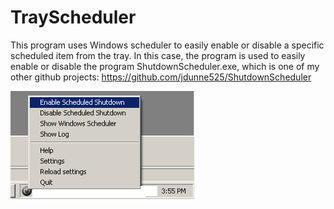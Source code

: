 TrayScheduler
===========

This program uses Windows scheduler to easily enable or disable a specific scheduled item from the tray.
In this case, the program is used to easily enable or disable the program ShutdownScheduler.exe,
which is one of my other github projects:
https://github.com/jdunne525/ShutdownScheduler

![ScreenShot](https://github.com/jdunne525/TrayScheduler/blob/master/screenshot.PNG?raw=true)